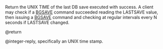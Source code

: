 

Return the UNIX TIME of the last DB save executed with success.
A client may check if a [BGSAVE][1] command succeeded reading the LASTSAVE
value, then issuing a [BGSAVE][1] command and checking at regular intervals
every N seconds if LASTSAVE changed.

@return

@integer-reply, specifically an UNIX time stamp.



[1]: /p/redis/wiki/BgsaveCommand
[2]: /p/redis/wiki/ReplyTypes
